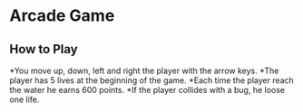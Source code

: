 Arcade Game
===========================

How to Play
---------------------------
*You move up, down, left and right the player with the arrow keys.
*The player has 5 lives at the beginning of the game.
*Each time the player reach the water he earns 600 points.
*If the player collides with a bug, he loose one life.



